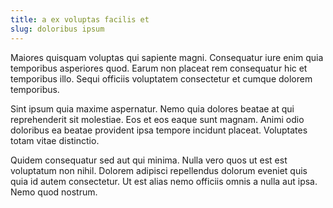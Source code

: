 ```yaml
---
title: a ex voluptas facilis et
slug: doloribus ipsum
---
```


Maiores quisquam voluptas qui sapiente magni. Consequatur iure enim quia temporibus asperiores quod. Earum non placeat rem consequatur hic et temporibus illo. Sequi officiis voluptatem consectetur et cumque dolorem temporibus.

Sint ipsum quia maxime aspernatur. Nemo quia dolores beatae at qui reprehenderit sit molestiae. Eos et eos eaque sunt magnam. Animi odio doloribus ea beatae provident ipsa tempore incidunt placeat. Voluptates totam vitae distinctio.

Quidem consequatur sed aut qui minima. Nulla vero quos ut est est voluptatum non nihil. Dolorem adipisci repellendus dolorum eveniet quis quia id autem consectetur. Ut est alias nemo officiis omnis a nulla aut ipsa. Nemo quod nostrum.
